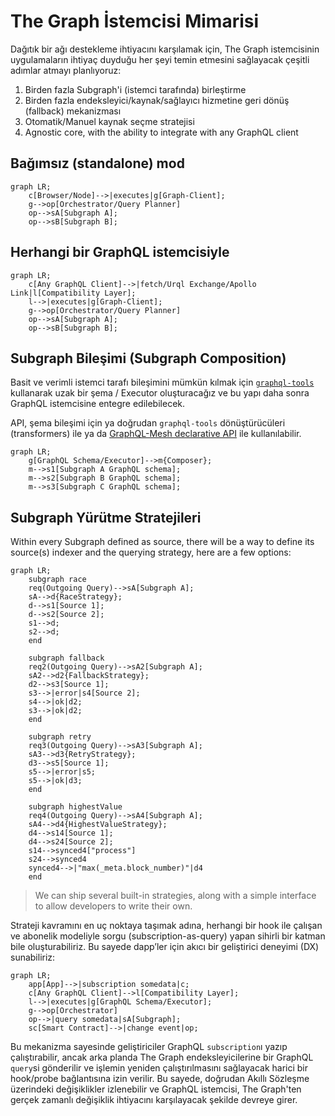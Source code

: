# The Graph İstemcisi Mimarisi

Dağıtık bir ağı destekleme ihtiyacını karşılamak için, The Graph istemcisinin uygulamaların ihtiyaç duyduğu her şeyi temin etmesini sağlayacak çeşitli adımlar atmayı planlıyoruz:

1. Birden fazla Subgraph'i (istemci tarafında) birleştirme
2. Birden fazla endeksleyici/kaynak/sağlayıcı hizmetine geri dönüş (fallback) mekanizması
3. Otomatik/Manuel kaynak seçme stratejisi
4. Agnostic core, with the ability to integrate with any GraphQL client

## Bağımsız (standalone) mod

```mermaid
graph LR;
    c[Browser/Node]-->|executes|g[Graph-Client];
    g-->op[Orchestrator/Query Planner]
    op-->sA[Subgraph A];
    op-->sB[Subgraph B];
```

## Herhangi bir GraphQL istemcisiyle

```mermaid
graph LR;
    c[Any GraphQL Client]-->|fetch/Urql Exchange/Apollo Link|l[Compatibility Layer];
    l-->|executes|g[Graph-Client];
    g-->op[Orchestrator/Query Planner]
    op-->sA[Subgraph A];
    op-->sB[Subgraph B];
```

## Subgraph Bileşimi (Subgraph Composition)

Basit ve verimli istemci tarafı bileşimini mümkün kılmak için [`graphql-tools`](https://graphql-tools.com) kullanarak uzak bir şema / Executor oluşturacağız ve bu yapı daha sonra GraphQL istemcisine entegre edilebilecek.

API, şema bileşimi için ya doğrudan `graphql-tools` dönüştürücüleri (transformers) ile ya da [GraphQL-Mesh declarative API](https://graphql-mesh.com/docs/transforms/transforms-introduction) ile kullanılabilir.

```mermaid
graph LR;
    g[GraphQL Schema/Executor]-->m{Composer};
    m-->s1[Subgraph A GraphQL schema];
    m-->s2[Subgraph B GraphQL schema];
    m-->s3[Subgraph C GraphQL schema];
```

## Subgraph Yürütme Stratejileri

Within every Subgraph defined as source, there will be a way to define its source(s) indexer and the querying strategy, here are a few options:

```mermaid
graph LR;
    subgraph race
    req(Outgoing Query)-->sA[Subgraph A];
    sA-->d{RaceStrategy};
    d-->s1[Source 1];
    d-->s2[Source 2];
    s1-->d;
    s2-->d;
    end

    subgraph fallback
    req2(Outgoing Query)-->sA2[Subgraph A];
    sA2-->d2{FallbackStrategy};
    d2-->s3[Source 1];
    s3-->|error|s4[Source 2];
    s4-->|ok|d2;
    s3-->|ok|d2;
    end

    subgraph retry
    req3(Outgoing Query)-->sA3[Subgraph A];
    sA3-->d3{RetryStrategy};
    d3-->s5[Source 1];
    s5-->|error|s5;
    s5-->|ok|d3;
    end

    subgraph highestValue
    req4(Outgoing Query)-->sA4[Subgraph A];
    sA4-->d4{HighestValueStrategy};
    d4-->s14[Source 1];
    d4-->s24[Source 2];
    s14-->synced4["process"]
    s24-->synced4
    synced4-->|"max(_meta.block_number)"|d4
    end
```

> We can ship several built-in strategies, along with a simple interface to allow developers to write their own.

Strateji kavramını en uç noktaya taşımak adına, herhangi bir hook ile çalışan ve abonelik modeliyle sorgu (subscription-as-query) yapan sihirli bir katman bile oluşturabiliriz. Bu sayede dapp’ler için akıcı bir geliştirici deneyimi (DX) sunabiliriz:

```mermaid
graph LR;
    app[App]-->|subscription somedata|c;
    c[Any GraphQL Client]-->l[Compatibility Layer];
    l-->|executes|g[GraphQL Schema/Executor];
    g-->op[Orchestrator]
    op-->|query somedata|sA[Subgraph];
    sc[Smart Contract]-->|change event|op;
```

Bu mekanizma sayesinde geliştiriciler GraphQL `subscription`ı yazıp çalıştırabilir, ancak arka planda The Graph endeksleyicilerine bir GraphQL `query`si gönderilir ve işlemin yeniden çalıştırılmasını sağlayacak harici bir hook/probe bağlantısına izin verilir. Bu sayede, doğrudan Akıllı Sözleşme üzerindeki değişiklikler izlenebilir ve GraphQL istemcisi, The Graph'ten gerçek zamanlı değişiklik ihtiyacını karşılayacak şekilde devreye girer.

